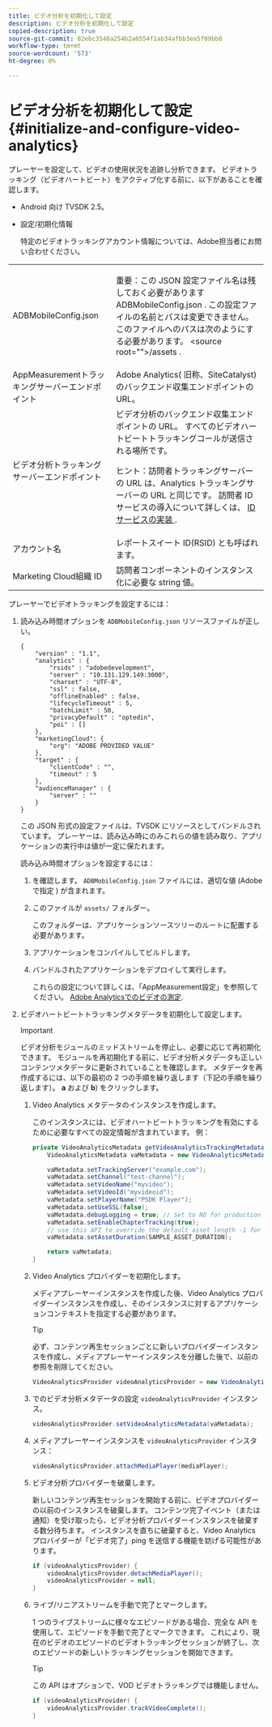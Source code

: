 ```yaml
---
title: ビデオ分析を初期化して設定
description: ビデオ分析を初期化して設定
copied-description: true
source-git-commit: 02ebc3548a254b2a6554f1ab34afbb3ea5f09bb8
workflow-type: tm+mt
source-wordcount: '573'
ht-degree: 0%

---
```


# ビデオ分析を初期化して設定 {#initialize-and-configure-video-analytics}

プレーヤーを設定して、ビデオの使用状況を追跡し分析できます。
ビデオトラッキング（ビデオハートビート）をアクティブ化する前に、以下があることを確認します。

* Android 向け TVSDK 2.5。
* 設定/初期化情報

  特定のビデオトラッキングアカウント情報については、Adobe担当者にお問い合わせください。

<table id="table_3565328ABBEE4605A92EAE1ADE5D6F84"> 
 <tbody> 
  <tr> 
   <td colname="col1"> <span class="filepath"> ADBMobileConfig.json </span> </td> 
   <td colname="col2"> <p>重要：この JSON 設定ファイル名は残しておく必要があります <span class="filepath"> ADBMobileConfig.json </span>. この設定ファイルの名前とパスは変更できません。 このファイルへのパスは次のようにする必要があります。 <span class="filepath"> &lt;source root=""&gt;/assets </span>. </p> </td> 
  </tr> 
  <tr> 
   <td colname="col1"> AppMeasurementトラッキングサーバーエンドポイント </td> 
   <td colname="col2"> Adobe Analytics( 旧称、SiteCatalyst) のバックエンド収集エンドポイントの URL。 </td> 
  </tr> 
  <tr> 
   <td colname="col1"> ビデオ分析トラッキングサーバーエンドポイント </td> 
   <td colname="col2"> ビデオ分析のバックエンド収集エンドポイントの URL。 すべてのビデオハートビートトラッキングコールが送信される場所です。 <p>ヒント：訪問者トラッキングサーバーの URL は、Analytics トラッキングサーバーの URL と同じです。 訪問者 ID サービスの導入について詳しくは、 <a href="https://experienceleague.adobe.com/docs/id-service/using/implementation/setup-target.html?lang=en" format="html" scope="external"> ID サービスの実装 </a>. </p> </td> 
  </tr> 
  <tr> 
   <td colname="col1"> アカウント名 </td> 
   <td colname="col2"> レポートスイート ID(RSID) とも呼ばれます。 </td> 
  </tr> 
  <tr> 
   <td colname="col1"> Marketing Cloud組織 ID </td> 
   <td colname="col2"> 訪問者コンポーネントのインスタンス化に必要な string 値。 </td> 
  </tr> 
 </tbody> 
</table>

プレーヤーでビデオトラッキングを設定するには：

1. 読み込み時間オプションを `ADBMobileConfig.json` リソースファイルが正しい。

   ```
   { 
       "version" : "1.1", 
       "analytics" : { 
           "rsids" : "adobedevelopment", 
           "server" : "10.131.129.149:3000", 
           "charset" : "UTF-8", 
           "ssl" : false, 
           "offlineEnabled" : false, 
           "lifecycleTimeout" : 5, 
           "batchLimit" : 50, 
           "privacyDefault" : "optedin", 
           "poi" : [] 
       }, 
       "marketingCloud": { 
           "org": "ADOBE PROVIDED VALUE"  
       }, 
       "target" : { 
           "clientCode" : "", 
           "timeout" : 5 
       }, 
       "audienceManager" : { 
           "server" : "" 
       } 
   }
   ```

   この JSON 形式の設定ファイルは、TVSDK にリソースとしてバンドルされています。 プレーヤーは、読み込み時にのみこれらの値を読み取り、アプリケーションの実行中は値が一定に保たれます。

   読み込み時間オプションを設定するには：


   1. を確認します。 `ADBMobileConfig.json` ファイルには、適切な値 (Adobeで指定 ) が含まれます。
   1. このファイルが `assets/` フォルダー。

      このフォルダーは、アプリケーションソースツリーのルートに配置する必要があります。

   1. アプリケーションをコンパイルしてビルドします。
   1. バンドルされたアプリケーションをデプロイして実行します。

      これらの設定について詳しくは、「AppMeasurement設定」を参照してください。 [Adobe Analyticsでのビデオの測定](https://experienceleague.adobe.com/docs/media-analytics/using/media-overview.html?lang=en).

1. ビデオハートビートトラッキングメタデータを初期化して設定します。

   >[!IMPORTANT]
   >
   >ビデオ分析モジュールのミッドストリームを停止し、必要に応じて再初期化できます。 モジュールを再初期化する前に、ビデオ分析メタデータも正しいコンテンツメタデータに更新されていることを確認します。 メタデータを再作成するには、以下の最初の 2 つの手順を繰り返します（下記の手順を繰り返します）。 **a** および **b**) をクリックします。

   1. Video Analytics メタデータのインスタンスを作成します。

      このインスタンスには、ビデオハートビートトラッキングを有効にするために必要なすべての設定情報が含まれています。 例：

      ```java
      private VideoAnalyticsMetadata getVideoAnalyticsTrackingMetadata() { 
          VideoAnalyticsMetadata vaMetadata = new VideoAnalyticsMetadata(); 
      
          vaMetadata.setTrackingServer("example.com"); 
          vaMetadata.setChannel("test-channel"); 
          vaMetadata.setVideoName("myvideo"); 
          vaMetadata.setVideoId("myvideoid"); 
          vaMetadata.setPlayerName("PSDK Player"); 
          vaMetadata.setUseSSL(false); 
          vaMetadata.debugLogging = true; // Set to NO for production deployment. 
          vaMetadata.setEnableChapterTracking(true); 
          // use this API to override the default asset length -1 for live streams 
          vaMetadata.setAssetDuration(SAMPLE_ASSET_DURATION); 
      
          return vaMetadata; 
      }
      ```

   1. Video Analytics プロバイダーを初期化します。

      メディアプレーヤーインスタンスを作成した後、Video Analytics プロバイダーインスタンスを作成し、そのインスタンスに対するアプリケーションコンテキストを指定する必要があります。

      >[!TIP]
      >
      >必ず、コンテンツ再生セッションごとに新しいプロバイダーインスタンスを作成し、メディアプレーヤーインスタンスを分離した後で、以前の参照を削除してください。

      ```java
      VideoAnalyticsProvider videoAnalyticsProvider = new VideoAnalyticsProvider(appContext); 
      ```

   1. でのビデオ分析メタデータの設定 `videoAnalyticsProvider` インスタンス。

      ```java
      videoAnalyticsProvider.setVideoAnalyticsMetadata(vaMetadata);
      ```

   1. メディアプレーヤーインスタンスを `videoAnalyticsProvider` インスタンス：

      ```java
      videoAnalyticsProvider.attachMediaPlayer(mediaPlayer); 
      ```

   1. ビデオ分析プロバイダーを破棄します。

      新しいコンテンツ再生セッションを開始する前に、ビデオプロバイダーの以前のインスタンスを破棄します。 コンテンツ完了イベント（または通知）を受け取ったら、ビデオ分析プロバイダーインスタンスを破棄する数分待ちます。 インスタンスを直ちに破棄すると、Video Analytics プロバイダーが「ビデオ完了」ping を送信する機能を妨げる可能性があります。

      ```java
      if (videoAnalyticsProvider) { 
          videoAnalyticsProvider.detachMediaPlayer(); 
          videoAnalyticsProvider = null; 
      }
      ```

   1. ライブ/リニアストリームを手動で完了とマークします。

      1 つのライブストリームに様々なエピソードがある場合、完全な API を使用して、エピソードを手動で完了とマークできます。 これにより、現在のビデオのエピソードのビデオトラッキングセッションが終了し、次のエピソードの新しいトラッキングセッションを開始できます。

      >[!TIP]
      >
      >この API はオプションで、VOD ビデオトラッキングでは機能しません。

      ```java
      if (videoAnalyticsProvider) { 
          videoAnalyticsProvider.trackVideoComplete();    
      }
      ```
